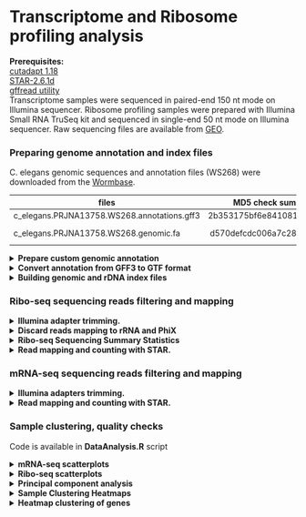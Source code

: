# Transcriptome and Ribosome profiling analysis

**Prerequisites:**  
[cutadapt 1.18](https://cutadapt.readthedocs.io/en/stable/index.html)  
[STAR-2.6.1d](https://github.com/alexdobin/STAR)  
[gffread utility](http://ccb.jhu.edu/software/stringtie/gff.shtml)  
Transcriptome samples were sequenced in paired-end 150 nt mode on Illumina sequencer.
Ribosome profiling samples were prepared with Illumina Small RNA TruSeq kit and sequenced in single-end 50 nt mode on Illumina sequencer.
Raw sequencing files are available from [GEO]().


### Preparing genome annotation and index files
C. elegans genomic sequences and annotation files (WS268) were downloaded from the [Wormbase](https://wormbase.org/).

| files                                       | MD5 check sum (unzipped)         | Description              |
| ------------------------------------------- |:--------------------------------:| -------------------------|
| c_elegans.PRJNA13758.WS268.annotations.gff3 | 2b353175bf6e8410815aede3a77a8a62 | annotation               |
| c_elegans.PRJNA13758.WS268.genomic.fa       | d570defcdc006a7c2859fc92dbb21bc4 | Genome sequence          |

<details><summary><b>Prepare custom genomic annotation</b></summary>
Keep only 'Wormbase' feature types for C. elegans (manually curated). Discard other types (usually predicted or related to other nematode species). Drop annotation of non-coding features such as miRNA and pseudogenes.
 
```R
library(data.table)
library(magrittr)
library(rstudioapi)
library(stringr)
setwd(dirname(getActiveDocumentContext()$path))

#------------------------------------------ Define some useful functions -------------------------------------------------------------
# creates a 2-column table with children->parent linkages. Takes original gff annotation as its argument.
linkage <- function(gff) { 
  output <- apply(gff, 1, function(x) {
     type   <- x[3]
     id     <- str_match(x[9], 'ID=([^;]+)')[[2]]
     parent <- str_match(x[9], 'Parent=([^;,]+)')[[2]]
     return(c(type, id, parent))
  })
  
  output <- t(output)
  colnames(output) <- c('Type', 'ID', 'Parent')
  output[is.na(output[, 'Parent']), 'Parent'] <- 'Primary'
  
  # sometimes feature have no ID. In that case generate a unique ID as 'generatedID' + [line number]
  extendedID <- sapply(1:nrow(output), function(x) {
            if(is.na(output[x, 'ID'])) { new_id <- paste0('generatedID_',x); return(new_id)}
            else {return(output[x, 'ID'])}
  })
  
  output <- data.table('type' = output[, 'Type'], 'ID' = extendedID, 'Parent' = output[, 'Parent'], 'status' = rep('keep', nrow(output)), stringsAsFactors = FALSE)
  return(output)
}

removeFeatures <- function(gff, parentsTable, featureType){
  #find a top parent (usually a gene name) of every feature you want to remove
  topParents <- c() 
  features <- parentsTable[featureType, on = 'type', ID]
  while(TRUE) {
    candidates <- parentsTable[features, on = 'ID', Parent]
    topParents <- union(topParents, features[candidates == 'Primary'])
    candidates <- candidates[candidates != 'Primary' & !is.na(candidates)]
    if(length(candidates) == 0) { break }
    features   <- parentsTable[candidates, on = 'ID', ID]
  }
  
  # remove all children of the corresponding top parents
  parentsTable[topParents, on = 'ID', status := 'remove']
  children  <- parentsTable[topParents, on = 'Parent', ID]
  while(length(children) > 0) {
    parentsTable[children, on = 'ID', status := 'remove']
    children <- parentsTable[parentsTable$Parent %in% children, ID]
  }
  
  annotation <- gff[parentsTable[, status] %in% 'keep', ]
  return(annotation)
}
#-------------------------------------------------------------------------------------------------------------------------------------
# Load GFF annotation file
gff  <- fread(file="../Original/c_elegans.PRJNA13758.WS268.annotations.gff3", skip = 8, stringsAsFactors = F, header = F, fill = T, na.strings = c("", "NA"), sep="\t") %>% na.omit() #deals with unwanted #comment lines in the gff
gff  <- gff[grepl('ID=|Parent=', gff$V9), ]  # discard feature with no ID in the attributes field. These are typically things like SNPs, TF-binding sites and other genomic features.
gff  <- gff[gff$V2 == 'WormBase', ]          # discard predictions and non-curated junk

# con <- file("../Original/c_elegans.PRJNA13758.WS268.annotations.gff3", "r")
# header <- readLines(con, n = 8)
# write.table(header, file = "Wormbase.gff", col.names = F, row.names = F, quote = F)
# write.table(gff, file = "Wormbase.gff", sep = "\t", row.names = F, col.names = F, quote = F, append = T)
# close(con); rm(con)

parentsTable <- linkage(gff)
setindex(parentsTable, 'ID')
setindex(parentsTable, 'Parent')
setindex(parentsTable, 'type')

# Remove non-coding features
gff2 <- removeFeatures(gff, featureType = c( 'antisense_RNA','nc_primary_transcript','snRNA','lincRNA','ncRNA','tRNA','pre_miRNA','miRNA','scRNA','snoRNA', 'pseudogenic_tRNA', 'piRNA', 'pseudogenic_transcript', 'pseudogenic_rRNA','rRNA'), parentsTable = parentsTable)

# con <- file("../Original/c_elegans.PRJNA13758.WS268.annotations.gff3", "r")
# header <- readLines(con, n = 8)
# write.table(header, file = "WS268_Wormbase_coding.gff3", col.names = F, row.names = F, quote = F)
# write.table(gff2, file = "WS268_Wormbase_coding.gff3", sep = "\t", row.names = F, col.names = F, quote = F, append = T)
# close(con); rm(con)
```
</details>

<details><summary><b>Convert annotation from GFF3 to GTF format</b></summary>  
     
```bash
gffread WS268_Wormbase_coding.gff3 -T -o WS268_Wormbase_coding.gtf
# -T          - convert gff/gtf
```
</details>

<details><summary><b>Building genomic and rDNA index files</b></summary>
  
```bash  
# rDNA indexing for Bowtie
bowtie-build Elegans_rRNA.fa ./Elegans_indices/Elegans_rRNA  
# Genome indexing for STAR
STAR --runThreadN 40 --runMode genomeGenerate --genomeDir ./Elegans_index/ --genomeFastaFiles ./c_elegans.PRJNA13758.WS268.genomic.fa --sjdbGTFfile ./WS268_Wormbase_coding.gtf
```
</details>

### Ribo-seq sequencing reads filtering and mapping   
<details><summary><b>Illumina adapter trimming.</b></summary>

```bash
cutadapt -j 20 -m 23 -a TGGAATTCTCGGGTGCCAAGG -o out.fastq input.fq.gz 
# -j      - number of threads
# -m      - discard reads shorter than 23 nucleotides after adapter trimming
```
</details>

<details><summary><b>Discard reads mapping to rRNA and PhiX</b></summary>
  
```bash
bowtie -p 36 --un filtered.fastq ./bowtie-1.2.1.1/Elegans_indices/Elegans_rRNA trimmed.fastq >/dev/null
```
</details>

<details><summary><b>Ribo-seq Sequencing Summary Statistics</b></summary>

|   sample   | total number of reads  |   rRNA + PhiX [%]  | footprints (first sequencing) | footprints (second sequencing) |
|:---------: |:----------------------:|:------------------:|:-----------------------------:|:------------------------------:|
|1WT20       |  29931496              |   25.51            |  22296445                     |  0                             |
|2WT20       |  26428417              |   41.50            |  15460677                     |  0                             |
|4WT20       |  22083711              |   23.88            |  16809424                     |  0                             |
|1WT37       |  18893098              |   91.37            |  1630864                      |  7563889                       |
|2WT37       |  27558119              |   50.91            |  13528926                     |  0                             |
|4WT37       |  18328652              |   50.20            |  9126816                      |  0                             |
|1CD20       |  31528904              |   29.90            |  22101589                     |  0                             |
|2CD20       |  26507787              |   46.05            |  14300563                     |  0                             |
|4CD20       |  18448868              |   25.54            |  13737481                     |  0                             |
|1CD37       |  15408038              |   60.19            |  6134583                      |  0                             |
|2CD37       |  21317358              |   59.35            |  8664500                      |  0                             |
|4CD37       |  16801168              |   57.87            |  7078945                      |  0                             |

<img src="Figures/RiboSeq_Summary_statistics1.png" width="600">

First round of sequencing revealed that sample 1WT37 yeilded low number of ribosomal footprints. Therefore, we re-sequenced this sample to increase the coverage.   

<img src="Figures/RiboSeq_Summary_statistics2.png" width="600">
</details>

<details><summary><b>Read mapping and counting with STAR.</b></summary>
     
```bash
STAR --genomeLoad LoadAndExit --genomeDir ../STAR-2.6.1d/Elegans_index/ 	# load genome once in the shared memory
STAR --runThreadN 40 --outSAMtype BAM Unsorted --outSAMmultNmax 1 --quantMode GeneCounts TranscriptomeSAM --genomeLoad LoadAndKeep --genomeDir ../STAR-2.6.1d/Elegans_index/ --readFilesIn filtered.fastq --outFileNamePrefix ./OUT_folder 
STAR --genomeLoad Remove 	# remove loaded genome from shared memory
# ipcs - check shared memory consumption
# ipcrm - remove object from shared memory
```
</details>

### mRNA-seq sequencing reads filtering and mapping   
<details><summary><b>Illumina adapters trimming.</b></summary>

```bash
cutadapt -j 20 -m 75 -a AGATCGGAAGAGCACACGTCTGAACTCCAGTCAC -A AGATCGGAAGAGCGTCGTGTAGGGAAAGAGTGTAGATCTCGGTGGTCGCCGTATCATT -o trimmed_1.fq.gz -p trimmed_2.fq.gz read.1.fq.gz read.2.fq.gz
# -j      - number of threads
# -m      - discard read pair if any of the mates if shorter than 75 nucleotides after adapter trimming
```
</details>

<details><summary><b>Read mapping and counting with STAR.</b></summary>
     
```bash
STAR --genomeLoad LoadAndExit --genomeDir ../STAR-2.6.1d/Elegans_index/ 	# load genome once in the shared memory
STAR --runThreadN 40 --outSAMtype BAM Unsorted --outSAMmultNmax 1 --quantMode GeneCounts --genomeLoad LoadAndKeep --genomeDir ../STAR-2.6.1d/Elegans_index/ --readFilesCommand gunzip -c --readFilesIn trimmed_1.fastq trimmed_2.fastq --outFileNamePrefix ./OUT_folder 
STAR --genomeLoad Remove 	# remove loaded genome from shared memory
# ipcs - check shared memory consumption
# ipcrm - remove object from shared memory
```
</details>


### Sample clustering, quality checks  
Code is available in **DataAnalysis.R** script  
<details><summary><b>mRNA-seq scatterplots</b></summary> 
<img src="Figures/MatrixPlot_mRNAseq.png">     
</details>

<details><summary><b>Ribo-seq scatterplots</b></summary> 
<img src="Figures/MatrixPlot_Riboseq.png">     
</details>

<details><summary><b>Principal component analysis</b></summary>
 
mRNA-seq on the left and Ribo-seq on the right.  

<img src="Figures/PCA_mRNAseq.png" width="400">
<img src="Figures/PCA_riboSeq.png" width="400"> 
    
</details>

<details><summary><b>Sample Clustering Heatmaps</b></summary>
 
mRNA-seq on the left and Ribo-seq on the right.  

<img src="Figures/CorrelationHeatmap_mRNAseq.png" width="400"> 
<img src="Figures/CorrelationHeatmap_riboSeq.png" width="400">     
</details>

<details><summary><b>Heatmap clustering of genes</b></summary>
     
mRNA-seq on the left and Ribo-seq on the right. 

<img src="Figures/GenesHeatmap_mRNAseq.png" width="400"> 
<img src="GenesHeatmap_riboSeq.png" width="400">    
</details>
